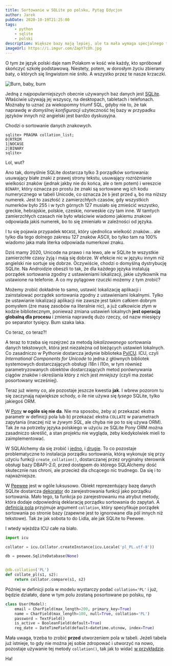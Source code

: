 ```yaml
---
title: Sortowanie w SQLite po polsku, Pytąg Edycjon
author: Jarek
pubDate: 2020-10-19T21:25:00
tags:
    - python
    - sqlite
    - polski
description: Większe bazy mają lepiej, ale ta mała wymaga specjalnego traktowania by "ą" posortowało się przed "b"
imageUrl: https://i.imgur.com/ZapY7cDh.jpg
---
```


O tym że język polski daje nam Polakom w kość wie każdy, kto spróbował skończyć szkołę podstawową. Niestety, potem, w dorosłym życiu zbieramy baty, o których się lingwistom nie śniło. A wszystko przez te nasze krzaczki.

![Burn, baby, burn](https://i.imgur.com/ZapY7cDh.jpg)

Jedną z najpopularniejszych obecnie używanych baz danych jest [SQLite](https://www.sqlite.org/). Właściwie używają jej wszyscy, na desktopach, tabletach i telefonach. Możnaby to uznać za wiekopomny triumf SQL, gdyby nie to, że tak naprawdę _w domyślnej konfiguracji_ użyteczność tej bazy w przypadku języków innych niż angielski jest bardzo dyskusyjna.

Chodzi o sortowanie danych znakowych.

```console
sqlite> PRAGMA collation_list;
0|RTRIM
1|NOCASE
2|BINARY
sqlite>
```

Lol, wut?

Ano tak, domyślnie SQLite dostarcza tylko 3 porządków sortowania: usuwający białe znaki z prawej strony tekstu, usuwający rozróżnianie wielkości znaków (jednak jakby nie do końca, ale o tem potem) i wreszcie `BINARY`, który oznacza po prostu że znaki są sortowane wg ich kodu numerycznego w tabeli Unicode, co oznacza że `b` jest przed `ą`, bo ma niższy numerek. Jest to zaszłość z zamierzchłych czasów, gdy wszystkich numerków było 255 i w tych górnych 127 musiało się zmieścić wszystko, greckie, hebrajskie, polskie, czeskie, norweskie czy tam inne. W tamtych zamierzchłych czasach nie było właściwie wiadomo jakiemu znakowi odpowiada jakiś numerek, bo to się zmieniało w zależności od języka.

I tu się pojawia przypadek `NOCASE`, który ujednolica wielkość znaków... ale tylko dla tego dolnego zakresu 127 znaków ASCII, bo tylko tam na 100% wiadomo jaka mała literka odpowiada numerkowi znaku.

Dziś mamy 2020, Unicode na prawo i na lewo, ale w SQLite te wszystkie zamierzchłe czasy żyją i mają się dobrze. W efekcie nic w języku innym niż angielski nie sortuje się dobrze. Oczywiście, chodzi o domyślną dystrybucję SQLite. Na Androidzie obeszli to tak, że dla każdego języka instalują porządek sortowania zgodny z ustawieniami lokalizacji, jakie użytkownik ma ustawione na telefonie. A co my pytągowe rzuczki możemy z tym zrobić?

Możemy zrobić dokładnie to samo, ustawić lokalizację aplikacji i zainstalować porządek sortowania zgodny z ustawieniami lokalnymi. Tylko że ustawianie lokalizacji aplikacji nie zawsze jest takim całkiem dobrym pomysłem (żre masę zasobów na literalnie nic), a już całkowicie złym w kodzie bibliotecznym, ponieważ zmiana ustawień lokalnych **jest operacją globalną dla procesu** i zmienia naprawdę dużo rzeczy, od nazw miesięcy po separator tysięcy. Bum szaka laka.

Co teraz, co teraz?!

A teraz to trzeba się rozejrzeć za metodą _lokalizowanego_ sortowania danych tekstowych, która jest niezależna od bieżących ustawień lokalnych. Co zasadniczo w Pythonie dostarcza jedynie biblioteka [PyICU](https://pypi.org/project/PyICU/). ICU, czyli _International Components for Unicode_ to jedna z głównych bibliotek systemowych dostarczających obsługi i18n i l10n, w tym również parametryzowanych obiektów dostarczających metod porównywania ciągów znaków i określania który z nich jest _mniejszy_ (czyli ma zostać posortowany wcześniej).

Teraz już wiemy _co_, ale pozostaje jeszcze kwestia **jak**. I wbrew pozorom tu się zaczynają największe schody, o ile nie używa się *łysego* SQLite, tylko jakiegoś ORM.

W [Pony](https://ponyorm.org/) **w ogóle się nie da**. Nie ma sposobu, żeby a) przekazać ekstra parametr w definicji pola lub b) przekazać ekstra `COLLATE` w parametrach zapytania (inaczej niż w _żywym SQL_, ale chyba nie po to się używa ORM). Tak że na potrzeby języka polskiego w użyciu ze SQLite Pony ORM można zasadniczo skreślić, a stan projektu nie wygląda, żeby kiedykolwiek mieli to zaimplementować.

W SQLAlchemy da się zrobić i [jedno](https://docs.sqlalchemy.org/en/13/core/type_basics.html#sqlalchemy.types.String.params.collation), i [drugie](https://docs.sqlalchemy.org/en/13/core/sqlelement.html#sqlalchemy.sql.expression.collate). To co pozostaje problematyczne to instalacja porządku sortowania, którą wykonuje się przy użyciu funkcji `create_collation()`, dostarczanej przez oryginalny sterownik obsługi bazy DBAPI-2.0, przed dostępem do którego SQLAlchemy dość skutecznie nas chroni, ale przecież dla chcącego nic trudnego. Da się i to najważniejsze.

W [Peewee](http://docs.peewee-orm.com/) jest w ogóle luksusowo. Obiekt reprezentujący bazę danych SQLite dostarcza [dekorator](http://docs.peewee-orm.com/en/latest/peewee/api.html#SqliteDatabase.collation) do zarejestrowania funkcji jako porządku sortowania. Mało tego, ta funkcja po zarejestrowaniu ma atrybut metody, która dodaje odpowiednią deklarację porządku sortowania do zapytań. A [definicja pola](http://docs.peewee-orm.com/en/latest/peewee/models.html?highlight=collation#field-initialization-arguments) przyjmuje argument `collation`, który specyfikuje porządek sortowania po stronie bazy (zapewne jest to ignorowane dla pól innych niż tekstowe). Tak że jak sobota to do Lidla, ale jak SQLite to Peewee.

I wtedy wjeżdża ICU całe na biało.

```python
import icu

collator = icu.Collator.createInstance(icu.Locale('pl_PL.utf-8'))

db = peewee.SqliteDatabase(None)


@db.collation('PL')
def collate_pl(s1, s2):
    return collator.compare(s1, s2)
```

Później w definicji pola w modelu wystarczy podać `collation='PL'` i już, będzie działało, dane w tym polu zostaną posortowane po polsku, np

```python
class User(Model):
    email = CharField(max_length=200, primary_key=True)
    name = CharField(max_length=100, null=True, collation='PL')
    password = TextField()
    is_active = BooleanField(default=True)
    reg_date = DateTimeField(default=datetime.utcnow, index=True)
```

Mała uwaga, trzeba to zrobić **przed** utworzeniem pola w tabeli. Jeżeli tabela już istnieje, to gdy nie można jej sobie zdropować i utworzyć na nowo, pozostaje używanie tej metody `collation()`, tak jak to widać [w przykładzie](http://docs.peewee-orm.com/en/latest/peewee/api.html#SqliteDatabase.collation).

Ha!
